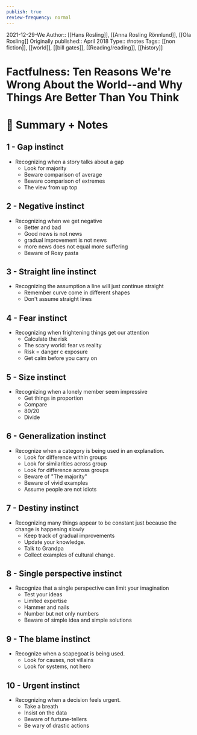 ```yaml
---
publish: true
review-frequency: normal
---
```

2021-12-29-We
Author:: [[Hans Rosling]], [[Anna Rosling Rönnlund]], [[Ola Rosling]]
Originally published:: April 2018
Type:: #notes
Tags:: [[non fiction]], [[world]], [[bill gates]], [[Reading/reading]], [[history]]

# Factfulness: Ten Reasons We're Wrong About the World--and Why Things Are Better Than You Think

# 📒 Summary + Notes

## 1 - Gap instinct

-   Recognizing when a story talks about a gap
    -   Look for majority
    -   Beware comparison of average
    -   Beware comparison of extremes
    -   The view from up top

## 2 - Negative instinct

-   Recognizing when we get negative
    -   Better and bad
    -   Good news is not news
    -   gradual improvement is not news
    -   more news does not equal more suffering
    -   Beware of Rosy pasta

## 3 - Straight line instinct

-   Recognizing the assumption a line will just continue straight
    -   Remember curve come in different shapes
    -   Don't assume straight lines

## 4 - Fear instinct

-   Recognizing when frightening things get our attention
    -   Calculate the risk
    -   The scary world: fear vs reality
    -   Risk = danger c exposure
    -   Get calm before you carry on

## 5 - Size instinct

-   Recognizing when a lonely member seem impressive
    -   Get things in proportion
    -   Compare
    -   80/20
    -   Divide

## 6 - Generalization instinct

-   Recognize when a category is being used in an explanation.
    -   Look for difference within groups
    -   Look for similarities across group
    -   Look for difference across groups
    -   Beware of "The majority"
    -   Beware of vivid examples
    -   Assume people are not idiots

## 7 - Destiny instinct

-   Recognizing many things appear to be constant just because the change is happening slowly
    -   Keep track of gradual improvements
    -   Update your knowledge.
    -   Talk to Grandpa
    -   Collect examples of cultural change.

## 8 - Single perspective instinct

-   Recognize that a single perspective can limit your imagination
    -   Test your ideas
    -   Limited expertise
    -   Hammer and nails
    -   Number but not only numbers
    -   Beware of simple idea and simple solutions

## 9 - The blame instinct

-   Recognize when a scapegoat is being used.
    -   Look for causes, not villains
    -   Look for systems, not hero

## 10 - Urgent instinct

-   Recognizing when a decision feels urgent.
    -   Take a breath
    -   Insist on the data
    -   Beware of furtune-tellers
    -   Be wary of drastic actions
